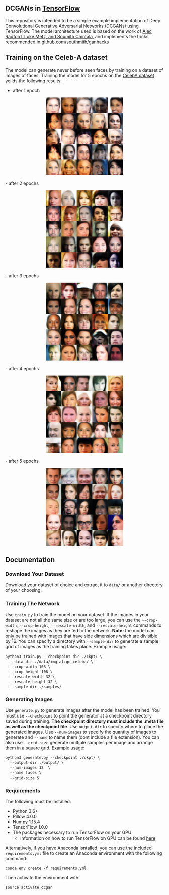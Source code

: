 ## DCGANs in [TensorFlow](https://github.com/tensorflow/tensorflow)
This repository is intended to be a simple example implementation of Deep Convolutional Generative Adversarial Networks (DCGANs) using TensorFlow. The model architecture used is based on the work of [Alec Radford, Luke Metz, and Soumith Chintala](https://arxiv.org/abs/1511.06434), and implements the tricks recommended in [github.com/southmith/ganhacks](https://github.com/soumith/ganhacks)

## Training on the Celeb-A dataset
The model can generate never before seen faces by training on a dataset of images of faces. Training the model for 5 epochs on the [CelebA dataset](http://mmlab.ie.cuhk.edu.hk/projects/CelebA.html) yeilds the following results:
- after 1 epoch
<p align = 'center'>
<img src = 'examples/epoch1.png' height = '246px'>
</p>
- after 2 epochs
<p align = 'center'>
<img src = 'examples/epoch2.png' height = '246px'>
</p>
- after 3 epochs
<p align = 'center'>
<img src = 'examples/epoch3.png' height = '246px'>
</p>
- after 4 epochs
<p align = 'center'>
<img src = 'examples/epoch4.png' height = '246px'>
</p>
- after 5 epochs
<p align = 'center'>
<img src = 'examples/epoch5.png' height = '246px'>
</p>

## Documentation
### Download Your Dataset
Download your dataset of choice and extract it to `data/` or another directory of your choosing.

### Training The Network
Use `train.py` to train the model on your dataset. If the images in your dataset are not all the same size or are too large, you can use the `--crop-width`, `--crop-height`, `--rescale-width`, and `--rescale-height` commands to reshape the images as they are fed to the network. **Note:** the model can only be trained with images that have side dimensions which are divisible by 16. You can specify a directory with `--sample-dir` to generate a sample grid of images as the training takes place.
Example usage:
```
python3 train.py --checkpoint-dir ./ckpt/ \
  --data-dir ./data/img_align_celeba/ \
  --crop-width 108 \
  --crop-height 108 \
  --rescale-width 32 \
  --rescale-height 32 \
  --sample-dir ./samples/
```

### Generating Images
Use `generate.py` to generate images after the model has been trained. You must use `--checkpoint` to point the generator at a checkpoint directory saved during training. **The checkpoint directory must include the .meta file as well as the checkpoint file**. Use `output-dir` to specify where to place the generated images. Use `--num-images` to specify the quantity of images to generate and `--name` to name them (dont include a file extension). You can also use `--grid-size` generate multiple samples per image and arrange them in a square grid. 
Example usage:
```
python3 generate.py --checkpoint ./ckpt/ \
  --output-dir ./output/ \
  --num-images 12  \
  --name faces \
  --grid-size 5
```
### Requirements
The following must be installed:
- Python 3.6+
- Pillow 4.0.0
- Numpy 1.15.4
- TensorFlow 1.0.0
- The packages necessary to run TensorFlow on your GPU
  - Information on how to run TensorFlow on GPU can be found [here](https://www.tensorflow.org/install/)
  
Alternatively, if you have Anaconda isntalled, you can use the included `requirements.yml` file to create an Anaconda environment with the following command:
```
conda env create -f requirements.yml
```
Then activate the environment with:
```
source activate dcgan
```

